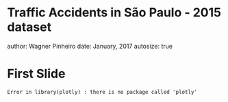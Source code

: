 Traffic Accidents in São Paulo - 2015 dataset
========================================================
author: Wagner Pinheiro
date: January, 2017
autosize: true

First Slide
========================================================





```
Error in library(plotly) : there is no package called 'plotly'
```
